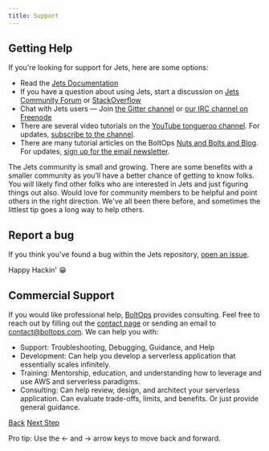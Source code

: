 ```yaml
---
title: Support
---
```


## Getting Help

If you're looking for support for Jets, here are some options:

* Read the [Jets Documentation](http://rubyonjets.com)
* If you have a question about using Jets, start a discussion on [Jets Community Forum](https://community.rubyonjets.com/) or [StackOverflow](https://stackoverflow.com/questions/tagged/rubyonjets)
* Chat with Jets users &mdash; Join [the Gitter channel](https://gitter.im/tongueroo/jets) or [our IRC channel on Freenode](irc:irc.freenode.net/rubyonjets)
* There are several video tutorials on the [YouTube tongueroo channel](https://www.youtube.com/tongueroo). For updates, [subscribe to the channel](https://www.youtube.com/user/tongueroo?sub_confirmation=1).
* There are many tutorial articles on the BoltOps [Nuts and Bolts and Blog](https://blog.boltops.com/).  For updates, [sign up for the email newsletter](http://eepurl.com/c3JcID).

The Jets community is small and growing.  There are some benefits with a smaller community as you’ll have a better chance of getting to know folks. You will likely find other folks who are interested in Jets and just figuring things out also. Would love for community members to be helpful and point others in the right direction. We've all been there before, and sometimes the littlest tip goes a long way to help others.

## Report a bug

If you think you've found a bug within the Jets repository, [open an issue](https://github.com/tongueroo/jets/issues/new/choose).

Happy Hackin' 😁

## Commercial Support

If you would like professional help, [BoltOps](https://www.boltops.com/) provides consulting. Feel free to reach out by filling out the [contact page](https://www.boltops.com/contact) or sending an email to contact@boltops.com.  We can help you with:

* Support: Troubleshooting, Debugging, Guidance, and Help
* Development: Can help you develop a serverless application that essentially scales infinitely.
* Training: Mentorship, education, and understanding how to leverage and use AWS and serverless paradigms.
* Consulting: Can help review, design, and architect your serverless application. Can evaluate trade-offs, limits, and benefits. Or just provide general guidance. 

<a id="prev" class="btn btn-basic" href="{% link _docs/contributing.md %}">Back</a>
<a id="next" class="btn btn-primary" href="{% link _docs/conduct.md %}">Next Step</a>
<p class="keyboard-tip">Pro tip: Use the <- and -> arrow keys to move back and forward.</p>
